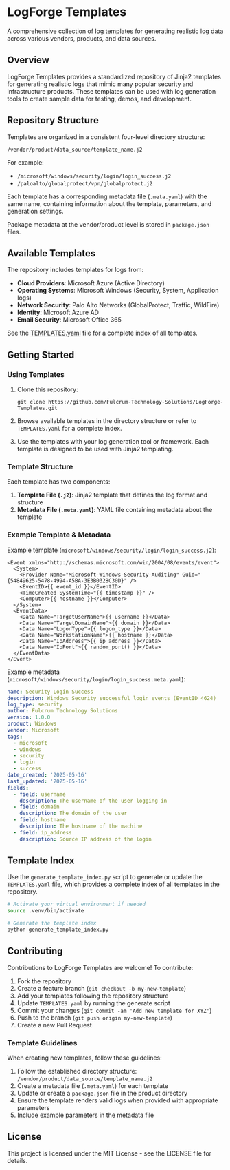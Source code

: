 # LogForge Templates

A comprehensive collection of log templates for generating realistic log data across various vendors, products, and data sources.

## Overview

LogForge Templates provides a standardized repository of Jinja2 templates for generating realistic logs that mimic many popular security and infrastructure products. These templates can be used with log generation tools to create sample data for testing, demos, and development.

## Repository Structure

Templates are organized in a consistent four-level directory structure:

```
/vendor/product/data_source/template_name.j2
```

For example:
- `/microsoft/windows/security/login/login_success.j2`
- `/paloalto/globalprotect/vpn/globalprotect.j2`

Each template has a corresponding metadata file (`.meta.yaml`) with the same name, containing information about the template, parameters, and generation settings.

Package metadata at the vendor/product level is stored in `package.json` files.

## Available Templates

The repository includes templates for logs from:

- **Cloud Providers**: Microsoft Azure (Active Directory)
- **Operating Systems**: Microsoft Windows (Security, System, Application logs)
- **Network Security**: Palo Alto Networks (GlobalProtect, Traffic, WildFire)
- **Identity**: Microsoft Azure AD
- **Email Security**: Microsoft Office 365

See the [TEMPLATES.yaml](TEMPLATES.yaml) file for a complete index of all templates.

## Getting Started

### Using Templates

1. Clone this repository:
   ```
   git clone https://github.com/Fulcrum-Technology-Solutions/LogForge-Templates.git
   ```

2. Browse available templates in the directory structure or refer to `TEMPLATES.yaml` for a complete index.

3. Use the templates with your log generation tool or framework. Each template is designed to be used with Jinja2 templating.

### Template Structure

Each template has two components:

1. **Template File (`.j2`)**: Jinja2 template that defines the log format and structure
2. **Metadata File (`.meta.yaml`)**: YAML file containing metadata about the template

### Example Template & Metadata

Example template (`microsoft/windows/security/login/login_success.j2`):
```jinja2
<Event xmlns="http://schemas.microsoft.com/win/2004/08/events/event">
  <System>
    <Provider Name="Microsoft-Windows-Security-Auditing" Guid="{54849625-5478-4994-A5BA-3E3B0328C30D}" />
    <EventID>{{ event_id }}</EventID>
    <TimeCreated SystemTime="{{ timestamp }}" />
    <Computer>{{ hostname }}</Computer>
  </System>
  <EventData>
    <Data Name="TargetUserName">{{ username }}</Data>
    <Data Name="TargetDomainName">{{ domain }}</Data>
    <Data Name="LogonType">{{ logon_type }}</Data>
    <Data Name="WorkstationName">{{ hostname }}</Data>
    <Data Name="IpAddress">{{ ip_address }}</Data>
    <Data Name="IpPort">{{ random_port() }}</Data>
  </EventData>
</Event>
```

Example metadata (`microsoft/windows/security/login/login_success.meta.yaml`):
```yaml
name: Security Login Success
description: Windows Security successful login events (EventID 4624)
log_type: security
author: Fulcrum Technology Solutions
version: 1.0.0
product: Windows
vendor: Microsoft
tags:
  - microsoft
  - windows
  - security
  - login
  - success
date_created: '2025-05-16'
last_updated: '2025-05-16'
fields:
  - field: username
    description: The username of the user logging in
  - field: domain
    description: The domain of the user
  - field: hostname
    description: The hostname of the machine
  - field: ip_address
    description: Source IP address of the login
```

## Template Index

Use the `generate_template_index.py` script to generate or update the `TEMPLATES.yaml` file, which provides a complete index of all templates in the repository.

```bash
# Activate your virtual environment if needed
source .venv/bin/activate

# Generate the template index
python generate_template_index.py
```

## Contributing

Contributions to LogForge Templates are welcome\! To contribute:

1. Fork the repository
2. Create a feature branch (`git checkout -b my-new-template`)
3. Add your templates following the repository structure
4. Update `TEMPLATES.yaml` by running the generate script
5. Commit your changes (`git commit -am 'Add new template for XYZ'`)
6. Push to the branch (`git push origin my-new-template`)
7. Create a new Pull Request

### Template Guidelines

When creating new templates, follow these guidelines:

1. Follow the established directory structure: `/vendor/product/data_source/template_name.j2`
2. Create a metadata file (`.meta.yaml`) for each template
3. Update or create a `package.json` file in the product directory
4. Ensure the template renders valid logs when provided with appropriate parameters
5. Include example parameters in the metadata file

## License

This project is licensed under the MIT License - see the LICENSE file for details.
